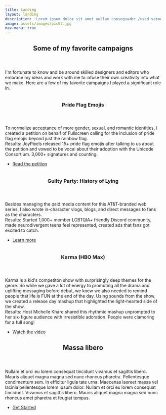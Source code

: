 ```yaml
---
title: Landing
layout: landing
description: 'Lorem ipsum dolor sit amet nullam consequa<br />sed veroeros. tempus adipiscing nulla.'
image: assets/images/pic07.jpg
nav-menu: true
---
```


<!-- Main -->
<div id="main">

<!-- One -->
<section id="one">
	<div class="inner">
		<header class="major">
			<h2>Some of my favorite campaigns</h2>
		</header>
		<p>I'm fortunate to know and be around skilled designers and editors who embrace my ideas and work with me to infuse their own creativity into what we make. Here are a few of my favorite campaigns I played a significant role in.</p>
	</div>
</section>

<!-- Two -->
<section id="two" class="spotlights">
	<section>
		<a href="generic.html" class="image">
			<img src="{% link assets/images/PrideFlagEmojisPetition.png %}" alt="" data-position="center center" />
		</a>
		<div class="content">
			<div class="inner">
				<header class="major">
					<h3>Pride Flag Emojis</h3>
				</header>
				<p>To normalize acceptance of more gender, sexual, and romantic identities, I created a petition on behalf of Fullscreen calling for the inclusion of pride flag emojis beyond just the rainbow flag. <br />
Results: JoyPixels released 15+ pride flag emojis after talking to us about the petition and vowed to be vocal about their adoption with the Unicode Consortium. 3,000+ signatures and counting.</p>
				<ul class="actions">
					<li><a href="https://change.org/p/pride-flag-emojis" class="button">Read the petition</a></li>
				</ul>
			</div>
		</div>
	</section>
	<section>
		<a href="generic.html" class="image">
			<img src="{% link assets/images/GuiltyPartyHistoryOfLying.jpg %}" alt="" data-position="top center" />
		</a>
		<div class="content">
			<div class="inner">
				<header class="major">
					<h3>Guilty Party: History of Lying</h3>
				</header>
				<p>
				Besides managing the paid media content for this AT&T-branded web series, I also wrote in-character vlogs, blogs, and direct messages to fans as the characters. <br />
				Results: Started 1,000+ member LGBTQIA+ friendly Discord community, made neurodivergent teens feel represented, created ads that fans got excited to catch.
				</p>
				<ul class="actions">
					<li><a href="generic.html" class="button">Learn more</a></li>
				</ul>
			</div>
		</div>
	</section>
	<section>
		<a href="generic.html" class="image">
			<img src="{% link assets/images/TheFunCut.png %}" alt="" data-position="25% 25%" />
		</a>
		<div class="content">
			<div class="inner">
				<header class="major">
					<h3>Karma (HBO Max)</h3>
				</header>
				<p>Karma is a kid's competiton show with surprisingly deep themes for the genre. So while we gave a lot of energy to promoting all the drama and uplifting messaging before debut, we knew we also needed to remind people that life is FUN at the end of the day. Using sounds from the show, we created a release day mashup that highlighted the light-hearted side of the show.  <br />
				Results: Host Michelle Khare shared this rhythmic mashup unprompted to her six-figure audience with irresistible adoration. People were clamoring for a full song!
				</p>
				<ul class="actions">
					<li><a href="https://www.instagram.com/p/CBq23GmJC9o/" class="button">Watch the video</a></li>
				</ul>
			</div>
		</div>
	</section>
</section>

<!-- Three -->
<section id="three">
	<div class="inner">
		<header class="major">
			<h2>Massa libero</h2>
		</header>
		<p>Nullam et orci eu lorem consequat tincidunt vivamus et sagittis libero. Mauris aliquet magna magna sed nunc rhoncus pharetra. Pellentesque condimentum sem. In efficitur ligula tate urna. Maecenas laoreet massa vel lacinia pellentesque lorem ipsum dolor. Nullam et orci eu lorem consequat tincidunt. Vivamus et sagittis libero. Mauris aliquet magna magna sed nunc rhoncus amet pharetra et feugiat tempus.</p>
		<ul class="actions">
			<li><a href="generic.html" class="button next">Get Started</a></li>
		</ul>
	</div>
</section>

</div>
